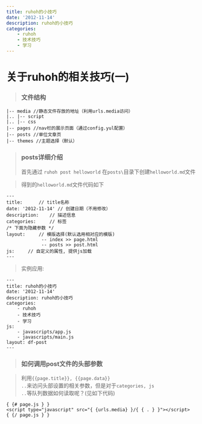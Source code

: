 ```yaml
---
title: ruhoh的小技巧
date: '2012-11-14'
description: ruhoh的小技巧
categories: 
    - ruhoh
    - 技术技巧
    - 学习
---
```

# 关于ruhoh的相关技巧(一)

> ### 文件结构

    |-- media //静态文件存放的地址（利用urls.media访问）
    |.. |-- script
    |.. |-- css
    |-- pages //nav栏的展示页面（通过config.yul配置）
    |-- posts //单位文章页
    |-- themes //主题选择（默认）

> ### posts详细介绍
> 首先通过 <code>ruhoh post helloworld</code> 在<code>posts\\</code>目录下创建<code>helloworld.md</code>文件

> 得到的<code>helloworld.md</code>文件代码如下

    ---
    title:      // title名称
    date: '2012-11-14' // 创建日期（不用修改）
    description:    // 描述信息
    categories:     // 标签
    /* 下面为隐藏参数 */
    layout:     // 模版选择(默认选用相对应的模版)
                 -- index >> page.html
                 -- posts >> post.html
    js:     // 自定义的属性, 提供js加载
    ---
> 实例应用:

    ---
    title: ruhoh的小技巧
    date: '2012-11-14'
    description: ruhoh的小技巧
    categories: 
        - ruhoh
        - 技术技巧
        - 学习
    js: 
        - javascripts/app.js
        - javascripts/main.js
    layout: df-post
    ---
> ### 如何调用post文件的头部参数

> 利用<code>{{page.title}}, {{page.data}} ..</code>来访问头部设置的相关参数，但是对于<code>categories, js ..</code>等队列数据如何读取呢？(见如下代码)

    { {# page.js } }
    <script type="javascript" src="{ {urls.media} }/{ { . } }"></script>
    { {/ page.js } }

